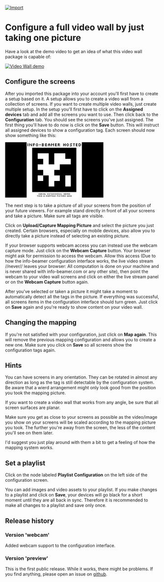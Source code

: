 [![Import](https://cdn.infobeamer.com/s/img/import.png)](https://info-beamer.com/use?url=https://github.com/info-beamer/package-magic-video-wall)

Configure a full video wall by just taking one picture
======================================================

Have a look at the demo video to get an idea of what
this video wall package is capable of:

[![Video Wall demo](https://img.youtube.com/vi/GI00HTJhSMU/0.jpg)](https://www.youtube.com/watch?v=GI00HTJhSMU)

Configure the screens
---------------------

After you imported this package into your account
you'll first have to create a setup based on it.
A setup allows you to create a video wall from
a collection of screens. If you want to create
multiple video walls, just create multiple setup.
In the setup you'll first have to click on the
**Assigned devices** tab and add all the screens
you want to use. Then click back to the **Configuration**
tab. You should see the screens you've just assigned.
The first thing you'll have to do now is click on
the **Save** button. This will instruct all assigned
devices to show a configuration tag. Each screen
should now show something like this:

![A configuration tag](config-tag.png)

The next step is to take a picture of all your screens
from the position of your future viewers. For example
stand directly in front of all your screens and take
a picture. Make sure all tags are visible.

Click on **Upload/Capture Mapping Picture** and
select the picture you just created. Certain browsers,
especially on mobile devices, also allow you to directly
take a picture instead of selecting an existing picture.

If your browser supports webcam access you can
instead use the webcam capture mode. Just click on
the **Webcam Capture** button. Your browser might
ask for permission to access the webcam. Allow this
access (Due to how the info-beamer configuration
interface works, the live video stream //never//
leaves your browser: All computation is done on your
machine and is never shared with info-beamer.com
or any other site), then point the webcam to your video
wall screens and click on either the live stream
panel or on the **Webcam Capture** button again. 

After you've selected or taken a picture it might take
a moment to automatically detect all the tags in the picture.
If everything was successful, all screens items in
the configuration interface should turn green.
Just click on **Save** again and you're ready to show
content on your video wall.

Changing the mapping
--------------------

If you're not satisfied with your configuration, just
click on **Map again**. This will remove the previous
mapping configuration and allows you to create a new
one. Make sure you click on **Save** so all screens
show the configuration tags again.

Hints
-----

You can have screens in any orientation. They can be
rotated in almost any direction as long as the tag
is still detectable by the configuration system.
Be aware that a wierd arrangement might only look good
from the position you took the mapping picture.

If you want to create a video wall that works from
any angle, be sure that all screen surfaces are
planar.

Make sure you get as close to your screens as
possible as the video/image you show on your screens
will be scaled according to the mapping picture
you took. The further you're away from the screen,
the less of the content you'll see on them later.

I'd suggest you just play around with them a bit to
get a feeling of how the mapping system works.

Set a playlist
--------------

Click on the node labeled **Playlist Configuration** on the
left side of the configuration screen.

You can add images and video assets to your playlist.
If you make changes to a playlist and click on **Save**, your
devices will go black for a short moment until they are all
back in sync. Therefore it is recommended to make all
changes to a playlist and save only once.

Release history
---------------

### Version 'webcam'

Added webcam support to the configuration interface.

### Version 'preview'

This is the first public release. While it works, there
might be problems. If you find anything, please open an
issue on [github](https://github.com/info-beamer/package-magic-video-wall/issues/new).
